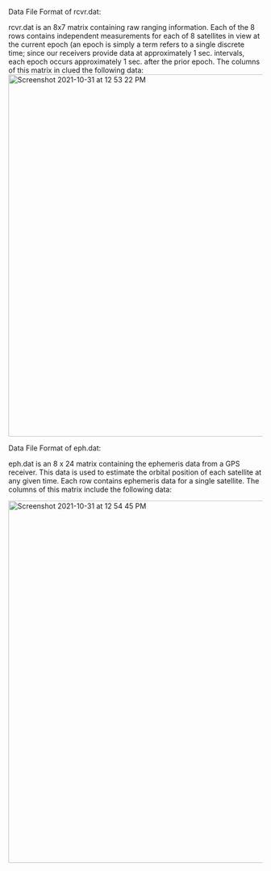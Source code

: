 Data File Format of rcvr.dat:

rcvr.dat is an 8x7 matrix containing raw ranging information. Each of the 8 rows contains independent measurements for each of 8 satellites in view at the current epoch (an epoch is simply a term refers to a single discrete time; since our receivers provide data at approximately 1 sec. intervals, each epoch occurs approximately 1 sec. after the prior epoch. The columns of this matrix in clued the following data:
<img width="718" alt="Screenshot 2021-10-31 at 12 53 22 PM" src="https://user-images.githubusercontent.com/71690213/139568405-2df2e8bc-b392-466f-a203-a5cfef60ffce.png">

Data File Format of eph.dat:

eph.dat is an 8 x 24 matrix containing the ephemeris data from a GPS receiver. This data is used to estimate the orbital position of each satellite at any given time. Each row contains ephemeris data for a single satellite. The columns of this matrix include the following data:

<img width="718" alt="Screenshot 2021-10-31 at 12 54 45 PM" src="https://user-images.githubusercontent.com/71690213/139568436-749bfd48-e6e9-4159-88d5-a9e850e71764.png">

